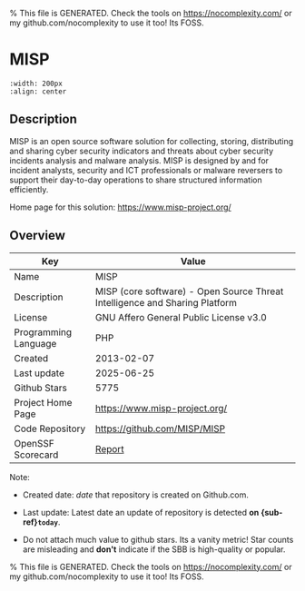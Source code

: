 
% This file is GENERATED. Check the tools on https://nocomplexity.com/ or my github.com/nocomplexity to use it too! Its FOSS. 

# MISP


```{image} https://github.com/MISP/MISP/raw/2.5/INSTALL/logos/misp-logo.png 
:width: 200px 
:align: center 
```

## Description 

MISP is an open source software solution for collecting, storing, distributing and sharing cyber security indicators and threats about cyber security incidents analysis and malware analysis. MISP is designed by and for incident analysts, security and ICT professionals or malware reversers to support their day-to-day operations to share structured information efficiently.

Home page for this solution: https://www.misp-project.org/ 

## Overview 

| Key | Value |
| --- | --- |
| Name | MISP |
| Description | MISP (core software) - Open Source Threat Intelligence and Sharing Platform |
| License | GNU Affero General Public License v3.0 |
| Programming Language | PHP |
| Created | 2013-02-07 |
| Last update | 2025-06-25 |
| Github Stars | 5775 |
| Project Home Page | https://www.misp-project.org/ |
| Code Repository | https://github.com/MISP/MISP |
| OpenSSF Scorecard | [Report](https://securityscorecards.dev/viewer/?uri=github.com/MISP/MISP) |

Note:
 - Created date: *date* that repository is created on Github.com. 

- Last update: Latest date an update of repository is detected **on {sub-ref}`today`**. 

- Do not attach much value to github stars. Its a vanity metric! Star counts are misleading and 
**don't** indicate if the SBB is high-quality or popular.

% This file is GENERATED. Check the tools on https://nocomplexity.com/ or my github.com/nocomplexity to use it too! Its FOSS. 


